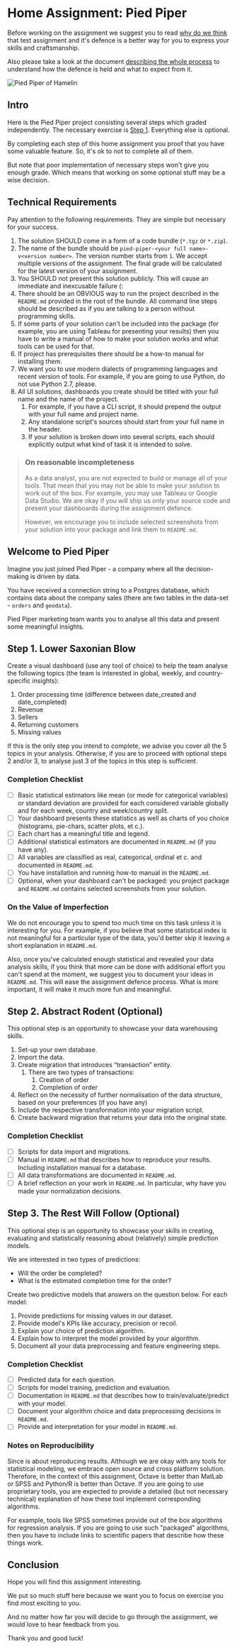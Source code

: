 Home Assignment: Pied Piper
===========================

Before working on the assignment we suggest you to read [why do we think](../WHY-TA-DEFENCE.md) that test assignment
and it's defence is a better way for you to express your skills and craftsmanship.

Also please take a look at the document [describing the whole process](../PROCESS.md) to understand how the defence is
held and what to expect from it.

![Pied Piper of Hamelin](https://upload.wikimedia.org/wikipedia/commons/f/fa/Pied_piper.jpg "Pied Piper of Hamelin")

Intro
-----

Here is the Pied Piper project consisting several steps which graded independently. The necessary exercise is
[Step 1](#step-1-lower-saxonian-blow). Everything else is optional.

By completing each step of this home assignment you proof that you have some valuable feature. So, it's ok to not to
complete all of them.

But note that poor implementation of necessary steps won't give you enough grade. Which means that working on some
optional stuff may be a wise decision.

Technical Requirements
----------------------

Pay attention to the following requirements. They are simple but necessary for your success.

1. The solution SHOULD come in a form of a code bundle (`*.tgz` or `*.zip`).
1. The name of the bundle should be `pied-piper-<your full name>-v<version number>`. The version number starts from
   `1`. We accept multiple versions of the assignment. The final grade will be calculated for the latest version of your
   assignment.
1. You SHOULD not present this solution publicly. This will cause an immediate and inexcusable failure (:
1. There should be an OBVIOUS way to run the project described in the `README.md` provided in the root of the
   bundle. All command line steps should be described as if you are talking to a person without programming skills.
1. If some parts of your solution can't be included into the package (for example, you are using Tableau for presenting
   your results) then you have to write a manual of how to make your solution works and what tools can be used for that.
1. If project has prerequisites there should be a how-to manual for installing them.
1. We want you to use modern dialects of programming languages and recent version of tools.
   For example, if you are going to use Python, do not use Python 2.7, please.
1. All UI solutions, dashboards you create should be titled with your full name and the name of the project.
   1. For example, if you have a CLI script, it should prepend the output with your full name and project name.
   1. Any standalone script's sources should start from your full name in the header.
   1. If your solution is broken down into several scripts, each should explicitly output what kind of task it is
      intended to solve.

> ### On reasonable incompleteness 
>
> As a data analyst, you are not expected to build or manage all of your tools. That mean that you may not be
> able to make your solution to work out of the box. For example, you may use Tableau or Google Data Studio.
> We are okay if you will ship us only your source code and present your dashboards during the assignment defence.
>
> However, we encourage you to include selected screenshots from your solution into your package and link them to
> `README.md`.

Welcome to Pied Piper
---------------------

Imagine you just joined Pied Piper - a company where all the decision-making is driven by data.

You have received a connection string to a Postgres database, which contains data about the company sales (there are
two tables in the data-set - `orders` and `geodata`).

Pied Piper marketing team wants you to analyse all this data and present some meaningful insights.

Step 1. Lower Saxonian Blow 
---------------------------

Create a visual dashboard (use any tool of choice) to help the team analyse the following topics (the team is interested
in global, weekly, and country-specific insights):

1. Order processing time (difference between date_created and date_completed)
1. Revenue
1. Sellers
1. Returning customers
1. Missing values

If this is the only step you intend to complete, we advise you cover all the 5 topics in your analysis.
Otherwise, if you are to proceed with optional steps 2 and/or 3, to analyse just 3 of the topics in this step 
is sufficient.

### Completion Checklist

- [ ] Basic statistical estimators like mean (or mode for categorical variables) or standard deviation are provided for
  each considered variable globally and for each week, country and week/country split.
- [ ] Your dashboard presents these statistics as well as charts of you choice (histograms, pie-chars, scatter plots,
  et c.).
- [ ] Each chart has a meaningful title and legend.
- [ ] Additional statistical estimators are documented in `README.md` (if you have any).
- [ ] All variables are classified as real, categorical, ordinal et c. and documented in `README.md`.
- [ ] You have installation and running how-to manual in the `README.md`.
- [ ] Optional, when your dashboard can't be packaged: you project package and `README.md` contains selected screenshots
  from your solution.

### On the Value of Imperfection

We do not encourage you to spend too much time on this task unless it is interesting for you. For example, if
you believe that some statistical index is not meaningful for a particular type of the data, you'd better skip it
leaving a short explanation in `README.md`.

Also, once you've calculated enough statistical and revealed your data analysis skills, if you think that more can be
done with additional effort you can't spend at the moment, we suggest you to document your ideas in `README.md`.
This will ease the assignment defence process. What is more important, it will make it much more fun and meaningful. 

Step 2. Abstract Rodent (Optional)
----------------------------------

This optional step is an opportunity to showcase your data warehousing skills.

1. Set-up your own database.
1. Import the data.
1. Create migration that introduces “transaction” entity.
   1. There are two types of transactions:		
      1. Creation of order
      1. Completion of order
1. Reflect on the necessity of further normalisation of the data structure, based on your preferences (if you have any)
1. Include the respective transformation into your migration script.
1. Create backward migration that returns your data into the original state. 

### Completion Checklist

- [ ] Scripts for data import and migrations.
- [ ] Manual in `README.md` that describes how to reproduce your results. Including installation manual for a database.
- [ ] All data transformations are documented in `README.md`.
- [ ] A brief reflection on your work in `README.md`. In particular, why have you made your normalization decisions.

Step 3. The Rest Will Follow (Optional)
---------------------------------------

This optional step is an opportunity to showcase your skills in creating, evaluating and statistically reasoning about
(relatively) simple prediction models.

We are interested in two types of predictions:

* Will the order be completed?
* What is the estimated completion time for the order?

Create two predictive models that answers on the question below. For each model:

1. Provide predictions for missing values in our dataset. 
1. Provide model's KPIs like accuracy, precision or recoil.
1. Explain your choice of prediction algorithm.
1. Explain how to interpret the model provided by your algorithm.
1. Document all your data preprocessing and feature engineering steps.

### Completion Checklist

- [ ] Predicted data for each question.
- [ ] Scripts for model training, prediction and evaluation.
- [ ] Documentation in `README.md` that describes how to train/evaluate/predict with your model.  
- [ ] Document your algorithm choice and data preprocessing decisions in `README.md`.
- [ ] Provide and interpretation for your model in `README.md`.

### Notes on Reproducibility

Since is about reproducing results. Although we are okay with any tools for statistical modeling, we embrace open source
and cross platform solution. Therefore, in the context of this assignment, Octave is better than MatLab or SPSS and
Python/R is better than Octave. If you are going to use proprietary tools, you are expected to provide a detailed
(but not necessary technical) explanation of how these tool implement corresponding algorithms.

For example, tools like SPSS sometimes provide out of the box algorithms for regression analysis. If you are going to
use such "packaged" algorithms, then you have to include links to scientific papers that describe how these things work. 

Conclusion
----------

Hope you will find this assignment interesting.

We put so much stuff here because we want you to focus on exercise you find most exciting to you.

And no matter how far you will decide to go through the assignment, we would love to hear feedback from you.

Thank you and good luck!
